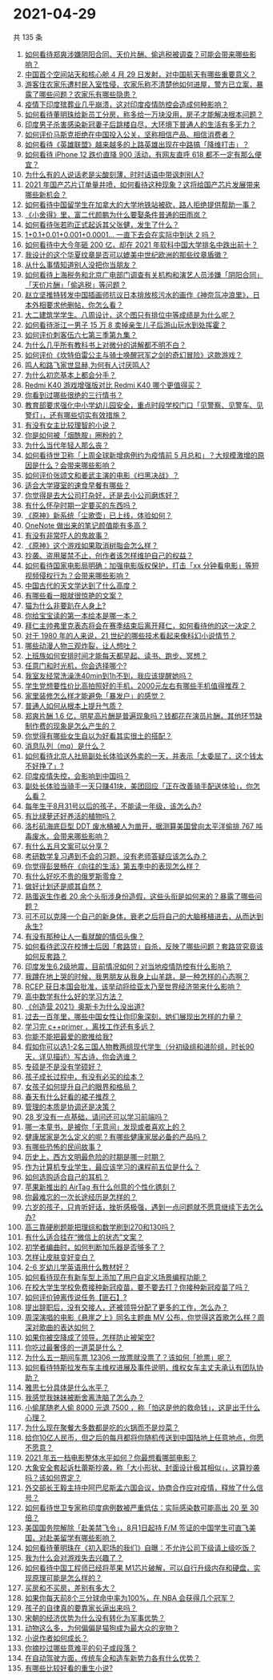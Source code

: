 # 2021-04-29

共 135 条

<!-- BEGIN -->
<!-- 最后更新时间 Thu Apr 29 2021 12:03:01 GMT+0800 (China Standard Time) -->

1. [如何看待郑爽涉嫌阴阳合同、天价片酬、偷逃税被调查？可能会带来哪些影响？](https://www.zhihu.com/question/457029348)
2. [中国首个空间站天和核心舱 4 月 29
   日发射，对中国航天有哪些重要意义？](https://www.zhihu.com/question/457042825)
3. [游客住农家乐遭村民入室性侵，农家乐称不清楚他如何进屋，警方已立案，暴露了哪些问题？农家乐有哪些隐患？](https://www.zhihu.com/question/456979537)
4. [疫情下印度殡葬业几乎崩溃，这对印度疫情防控会造成何种影响？](https://www.zhihu.com/question/456842008)
5. [如何看待董明珠给新员工分房，称多给一万块没用，房子才能解决根本问题？](https://www.zhihu.com/question/456846832)
6. [印度男子杀害感染新冠妻子后跳楼自尽，大环境下普通人的生活有多无力？](https://www.zhihu.com/question/456933930)
7. [如何评价马斯克拒绝在中国投入公关，坚称相信产品、相信消费者？](https://www.zhihu.com/question/457012576)
8. [如何看待《英雄联盟》越来越多的上路英雄出现在中路搞「降维打击」？](https://www.zhihu.com/question/456150071)
9. [如何看待 iPhone 12 跌价直降 900 活动，有网友直呼 618
   都不一定有那么便宜？](https://www.zhihu.com/question/455284196)
10. [为什么有的人说话老是尖酸刻薄，时时话语中带讽刺别人?](https://www.zhihu.com/question/22462053)
11. [2021
    年国产芯片订单量井喷，如何看待这种现象？这将给国产芯片发展带来哪些新机会？](https://www.zhihu.com/question/456099048)
12. [如何看待中国留学生在加拿大的大学地铁站被砍，路人拒绝提供帮助一事？](https://www.zhihu.com/question/456628904)
13. [《小舍得》里，富二代颜鹏为什么要娶条件普通的田雨岚？](https://www.zhihu.com/question/455511910)
14. [如何看待张若昀正式起诉其父张健，发生了什么？](https://www.zhihu.com/question/457017364)
15. [1+0.1+0.01+0.001+0.0001... 一直下去会在实际中到达 2
    吗？](https://www.zhihu.com/question/444218811)
16. [如何看待中大今年砸 200 亿，却在 2021
    年软科中国大学排名中跌出前十？](https://www.zhihu.com/question/456601034)
17. [我设计的这个华夏纹章是否可以媲美中世纪欧洲的那些纹章盾徽？](https://www.zhihu.com/question/456639275)
18. [从什么事情知道别人没把你当朋友？](https://www.zhihu.com/question/360519545)
19. [如何看待上海税务和北京广电部门调查有关机构和演艺人员涉嫌「阴阳合同」「天价片酬」「偷逃税」等问题？](https://www.zhihu.com/question/457028571)
20. [赵立坚推特转发中国插画师抗议日本排放核污水的画作《神奈氚冲浪里》，日本外相要求他删帖，你怎么看？](https://www.zhihu.com/question/456986557)
21. [大二建筑学学生。八周设计，这个图只有排位中等成绩是为什么呢？](https://www.zhihu.com/question/456920592)
22. [如何看待浙江一男子 15 万 8
    卖掉亲生儿子后游山玩水到处挥霍？](https://www.zhihu.com/question/456944988)
23. [如何评价刺客伍六七第三季第九集？](https://www.zhihu.com/question/456973252)
24. [为什么几乎所有教科书上对微分的讲解都不明不白？](https://www.zhihu.com/question/438795295)
25. [如何评价《坎特伯雷公主与骑士唤醒冠军之剑的奇幻冒险》这款游戏？](https://www.zhihu.com/question/450893867)
26. [鸣人和路飞家世显赫,为何有人讨厌鸣人?](https://www.zhihu.com/question/455957638)
27. [为什么初恋基本上都会分手？](https://www.zhihu.com/question/24684849)
28. [Redmi K40 游戏增强版对比 Redmi K40
    哪个更值得买？](https://www.zhihu.com/question/456883260)
29. [你看到过哪些很绝的三行情书？](https://www.zhihu.com/question/448964234)
30. [教育部要求强化中小学幼儿园安全，重点时段学校门口「见警察、见警车、见警灯」，还有哪些切实有效措施？](https://www.zhihu.com/question/457099403)
31. [有没有女主比较理智的小说？](https://www.zhihu.com/question/364191258)
32. [你是如何被「烟酰胺」圈粉的？](https://www.zhihu.com/question/442307294)
33. [为什么当代年轻人那么丧？](https://www.zhihu.com/question/396819945)
34. [如何看待世卫称「上周全球新增病例约为疫情前 5
    月总和」？大规模激增的原因是什么？会带来哪些影响？](https://www.zhihu.com/question/456769223)
35. [如何评价张颂文和姜武主演的电影《扫黑决战》？](https://www.zhihu.com/question/455752818)
36. [适合大学寝室的速食早餐有哪些？](https://www.zhihu.com/question/27079269)
37. [你觉得是去大公司打杂好，还是去小公司磨炼好？](https://www.zhihu.com/question/448879571)
38. [有什么怀孕时期一定要买的东西吗？](https://www.zhihu.com/question/350267804)
39. [《原神》新系统「尘歌壶」已上线，体验如何？](https://www.zhihu.com/question/456970363)
40. [OneNote 做出来的笔记颜值能有多高？](https://www.zhihu.com/question/57139472)
41. [有没有非常吓人的鬼故事？](https://www.zhihu.com/question/428899444)
42. [《原神》这个游戏如果取消树脂会怎么样？](https://www.zhihu.com/question/441518364)
43. [抄袭、盗用屡禁不止，创作者该怎样维护自己的权益？](https://www.zhihu.com/question/456485370)
44. [如何看待国家电影局明确：加强电影版权保护，打击「xx
    分钟看电影」等短视频侵权行为？会带来哪些影响？](https://www.zhihu.com/question/456948544)
45. [中国古代的天文学达到了什么高度？](https://www.zhihu.com/question/38520383)
46. [有哪些看一眼就很惊艳的文案？](https://www.zhihu.com/question/447747239)
47. [猫为什么非要趴在人身上?](https://www.zhihu.com/question/456102586)
48. [你给宝宝读的第一本绘本是哪一本？](https://www.zhihu.com/question/454522694)
49. [拜仁主帅弗里克表态将会在赛季结束后离开拜仁，如何看待他的这一决定？](https://www.zhihu.com/question/455189493)
50. [对于 1980 年的人来说，21
    世纪的哪些技术看起来像科幻小说情节？](https://www.zhihu.com/question/449367400)
51. [哪些动漫人物三观炸裂，让人想吐？](https://www.zhihu.com/question/368114291)
52. [上班族如何安排时间才能每天都早起、读书、跑步、冥想？](https://www.zhihu.com/question/28042735)
53. [任意门和时光机，你会选择哪个?](https://www.zhihu.com/question/456985357)
54. [我室友经常洗澡洗40min到1h不到，我应该提醒她吗？](https://www.zhihu.com/question/456731420)
55. [学生党想要性价比高拍照好的手机，2000元左右有哪些手机值得推荐？](https://www.zhihu.com/question/397718205)
56. [家里装修怎么样才能避免「暴发户」的感觉？](https://www.zhihu.com/question/456246481)
57. [普通人如何从根本上提升气质？](https://www.zhihu.com/question/457045774)
58. [郑爽片酬 1.6
    亿，明星高片酬是普遍现象吗？钱都花在演员片酬，其他环节缺制作费的现象是怎么产生的？](https://www.zhihu.com/question/456939801)
59. [你觉得有哪些女生自以为好看其实很土的搭配？](https://www.zhihu.com/question/298265287)
60. [消息队列（mq）是什么？](https://www.zhihu.com/question/54152397)
61. [如何看待北京人社局副处长体验送外卖的一天，并表示「太委屈了，这个钱太不好挣了」?](https://www.zhihu.com/question/456959883)
62. [印度疫情失控，会影响到中国吗？](https://www.zhihu.com/question/456775767)
63. [副处长体验当骑手一天只赚41块，美团回应「正在改善骑手配送体验」，你怎么看？](https://www.zhihu.com/question/457000239)
64. [每年生于8月31号以后的孩子，不能读一年级，该怎么办?](https://www.zhihu.com/question/456626454)
65. [有比绿萝还好养活的植物吗？](https://www.zhihu.com/question/456246463)
66. [洛杉矶海底巨型 DDT 废水桶被人为凿开，据测算美国曾向太平洋偷排 767
    吨毒废水，会带来哪些影响？](https://www.zhihu.com/question/456938149)
67. [有什么五月文案可以分享？](https://www.zhihu.com/question/453507441)
68. [考研数学复习遇到不会的习题，没有老师答疑应该怎么办？](https://www.zhihu.com/question/67632359)
69. [你觉得彭昱畅在《向往的生活》第五季中的表现怎么样？](https://www.zhihu.com/question/456372682)
70. [有什么好吃不贵的俄罗斯零食？](https://www.zhihu.com/question/28207146)
71. [做好计划还是顺其自然？](https://www.zhihu.com/question/32159310)
72. [熟蛋返生作者 20
    余个头衔涉身份造假，这些头衔是如何来的？暴露了哪些问题？](https://www.zhihu.com/question/456975288)
73. [可不可以克隆一个自己的新身体，衰老之后将自己的大脑移植进去，从而达到永生?](https://www.zhihu.com/question/437796896)
74. [有没有那种让人一看就酸的情侣头像？](https://www.zhihu.com/question/432753689)
75. [如何看待武汉在校博士后因「套路贷」自杀，反映了哪些问题？套路贷究竟该如何反套路？](https://www.zhihu.com/question/456975878)
76. [印度发生6.2级地震，目前情况如何？对当地疫情防控有什么影响？](https://www.zhihu.com/question/456981781)
77. [我蹲在地上哭的时候，我男朋友从我身上山羊跳，是一种怎样的心态啊？](https://www.zhihu.com/question/51865062)
78. [RCEP
    获日本国会批准，该举动将给亚太乃至世界经济带来什么影响？](https://www.zhihu.com/question/456947372)
79. [高中数学有什么好的学习方法？](https://www.zhihu.com/question/311885002)
80. [《创造营 2021》奥斯卡为什么没出道?](https://www.zhihu.com/question/456378028)
81. [过去一百年里，哪些中国女性让你印象深刻，她们展现出怎样的力量？](https://www.zhihu.com/question/456017960)
82. [学习完 c++primer ，离找工作还有多远？](https://www.zhihu.com/question/387856198)
83. [你能不能把最爱的歌推给我?](https://www.zhihu.com/question/456546670)
84. [假如你可以选1-2名三国人物教两组现代学生（分初级组和进阶组，时长90天，详见描述）写古诗，你会选谁？](https://www.zhihu.com/question/456364848)
85. [专硕是不是没有学硕好？](https://www.zhihu.com/question/298325526)
86. [孩子成长过程中，有没有必买的绘本？](https://www.zhihu.com/question/455097697)
87. [女孩子如何提升自己的眼界和格局？](https://www.zhihu.com/question/443769667)
88. [春天有什么好看的裙子推荐？](https://www.zhihu.com/question/449583429)
89. [管理的本质是协调还是决策？](https://www.zhihu.com/question/453320234)
90. [28 岁没有一点基础，请问还可以学习前端吗？](https://www.zhihu.com/question/455074796)
91. [哪一本童书，是被你「无意间」发现或者喜欢上的？](https://www.zhihu.com/question/454404597)
92. [健康居家是怎么定义的呢？有哪些健康家居必备的产品吗？](https://www.zhihu.com/question/455807807)
93. [有哪些恐怖的民间故事？](https://www.zhihu.com/question/453792239)
94. [历史上，西方文明最危险的时期是哪一时期？](https://www.zhihu.com/question/274409322)
95. [作为计算机专业学生，最应该学习的课程前五位是什么？](https://www.zhihu.com/question/19628851)
96. [如何选购适合自己的耳机？](https://www.zhihu.com/question/20141968)
97. [苹果新推出的 AirTag 有什么创意的个性化镌刻？](https://www.zhihu.com/question/455987685)
98. [你最难忘的一次长途经历是怎样的？](https://www.zhihu.com/question/455993042)
99. [六岁的孩子，只肯听好话，挫折感极强，遇到一点问题就不愿意继续下去怎么办?](https://www.zhihu.com/question/31768392)
100. [高三靠硬刷题能把理综和数学刷到270和130吗？](https://www.zhihu.com/question/36834794)
101. [有什么适合挂在“微信上的状态”文案？](https://www.zhihu.com/question/442605862)
102. [初学者编曲时，如何判断加乐器是否够多了？](https://www.zhihu.com/question/444235772)
103. [怎样让皮肤变好变白？](https://www.zhihu.com/question/450658642)
104. [2-6 岁幼儿学英语用什么教材好？](https://www.zhihu.com/question/29772658)
105. [如何看待现在有新车型上添加了用户自定义场景编程功能？](https://www.zhihu.com/question/454267277)
106. [在校大学生学校免费接种新冠疫苗，要不要去打？你接种新冠疫苗了吗？](https://www.zhihu.com/question/447174102)
107. [如何评价钟离传说任务【匪石】?](https://www.zhihu.com/question/456974363)
108. [提出辞职后，没有交接人，还被领导分配了更多的工作，怎么办？](https://www.zhihu.com/question/447715344)
109. [周深演唱的电影《悬崖之上》同名主题曲 MV
     公布，你觉得这首歌怎么样？周深对歌曲的表达如何？](https://www.zhihu.com/question/456950487)
110. [如果你被空降成了领导，怎样防止被架空?](https://www.zhihu.com/question/58585512)
111. [你吃过最奢侈的一道菜是什么？](https://www.zhihu.com/question/284676187)
112. [为什么五一期间车票 12306
     一放票就没票了？该如何「抢票」呢？](https://www.zhihu.com/question/455215736)
113. [如何看待特斯拉发布车主维权进展及事件说明，维权女车主丈夫承认有团队协助？](https://www.zhihu.com/question/456947306)
114. [雅思七分具体是什么水平？](https://www.zhihu.com/question/62020354)
115. [我感觉我妹妹被断舍离洗脑了怎么办？](https://www.zhihu.com/question/289910192)
116. [小偷尾随老人偷 8000 元退 7500
     ，称「怕这是他的救命钱」，这是出于什么心理？](https://www.zhihu.com/question/456602957)
117. [为什么现在聚餐大多数都是吃的火锅而不是炒菜？](https://www.zhihu.com/question/450776646)
118. [给你10亿人民币，但之后的每月都将你随机传送到中国陆地上任意地点，你愿不愿意？](https://www.zhihu.com/question/454152922)
119. [2021 年五一档电影整体水平如何？你最想看哪部电影？](https://www.zhihu.com/question/450815534)
120. [大象安全套起诉杜蕾斯抄袭，称「大小形状、封面设计极其相似」，这算抄袭吗？该如何界定？](https://www.zhihu.com/question/456790436)
121. [外交部长王毅主持中阿巴尼斯孟六国会议，协商合作应对疫情，释放了什么信号？](https://www.zhihu.com/question/456886110)
122. [如何看待世卫专家称印度病例数被严重低估：实际感染数可能高出 20 至 30
     倍？](https://www.zhihu.com/question/456888205)
123. [美国国务院解除「赴美禁飞令」，8月1日起持 F/M
     签证的中国学生可直飞美国，对赴美留学有哪些影响？](https://www.zhihu.com/question/456808004)
124. [如何看待董明珠在《初入职场的我们》自曝：不允许公司下级请上级吃饭？](https://www.zhihu.com/question/456868276)
125. [我为什么会对游戏失去兴趣了？](https://www.zhihu.com/question/456902574)
126. [如何看待中国工程师已经将苹果
     M1芯片破解，可以自行升级内存和硬盘，实现原理可能是怎么样的？](https://www.zhihu.com/question/453213586)
127. [买房和不买房，差别有多大？](https://www.zhihu.com/question/425084039)
128. [如果你每天前8个三分球命中率为100%，在 NBA
     会获得几个冠军？](https://www.zhihu.com/question/456430700)
129. [孩子的自律真的要靠家长逼出来吗？](https://www.zhihu.com/question/436192830)
130. [宋朝的经济优势为什么没有转化为军事优势？](https://www.zhihu.com/question/455435936)
131. [动物这么多，为何偏偏是猫狗成为最大众的宠物？](https://www.zhihu.com/question/455496520)
132. [小说作者如何成长？](https://www.zhihu.com/question/456380028)
133. [你摘抄过哪些意难平的句子或段落？](https://www.zhihu.com/question/430494155)
134. [在自动驾驶方面，传统车企和造车新势力各有什么优势？](https://www.zhihu.com/question/456829827)
135. [有哪些比较好看的重生小说?](https://www.zhihu.com/question/311447766)

<!-- END -->
